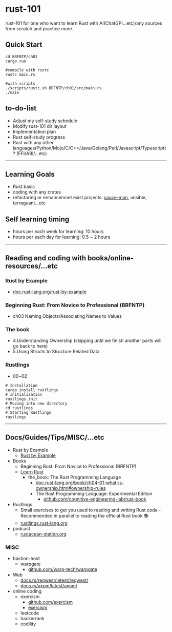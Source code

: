# rust-101
rust-101 for one who want to learn Rust with AI(ChatGPI...etc)/any sources from scratch and practice more.

## Quick Start

```shell
cd BRFNTP/ch01
cargo run

#compile with rustc
rustc main.rs

#with scripts
./scripts/rustc.sh BRFNTP/ch01/src/main.rs
./main
```

## to-do-list

* Adjust my self-study schedule
* Modify rust-101 dir layout
* Implementation plan
* Rust self-study progress
* Rust with any other languages(Python/Mojo/C/C++/Java/Golang/Perl/Javascript/Typescript)? (FFI/ABI/...etc)

---

## Learning Goals
- Rust basic
- coding with any crates
- refactoring or enhancemnet exist projects: [sauce-man](https://github.com/hong539/sauce-man), ansible, terraguant...etc

## Self learning timing
- hours per each week for learning: 10 hours
- hours per each day for learning: 0.5 ~ 2 hours

---

## Reading and coding with books/online-resources/...etc

### Rust by Example

* [doc.rust-lang.org/rust-by-example](https://doc.rust-lang.org/rust-by-example/index.html)

### Beginning Rust: From Novice to Professional (BRFNTP)

* ch03 Naming Objects/Associating Names to Values

### The book

* 4.Understanding Ownership (skipping until we finish another parts will go back to here)
* 5.Using Structs to Structure Related Data

### Rustlings

* 00~02

```shell
# Installation
cargo install rustlings
# Initialization
rustlings init
# Moving into new directory
cd rustlings
# Starting Rustlings
rustlings
```

---

## Docs/Guides/Tips/MISC/...etc

* Rust by Example
  * [Rust by Example](https://doc.rust-lang.org/rust-by-example/index.html)
* Books
  * Beginning Rust: From Novice to Professional (BRFNTP)
  * [Learn Rust](https://www.rust-lang.org/learn)
    * the_book: The Rust Programming Language
      * [doc.rust-lang.org/book/ch04-01-what-is-ownership.html#ownership-rules](https://doc.rust-lang.org/book/ch04-01-what-is-ownership.html#ownership-rules)
      * The Rust Programming Language: Experimental Edition
        * [github.com/cognitive-engineering-lab/rust-book](https://github.com/cognitive-engineering-lab/rust-book)
* Rustlings
  * Small exercises to get you used to reading and writing Rust code - Recommended in parallel to reading the official Rust book 📚️
  * [rustlings.rust-lang.org](https://rustlings.rust-lang.org/)
* podcast
  * [rustacean-station.org](https://rustacean-station.org/)

### MISC

* bastion-host
  * warpgate
    * [github.com/warp-tech/warpgate](https://github.com/warp-tech/warpgate)
* Web
  * [docs.rs/reqwest/latest/reqwest/](https://docs.rs/reqwest/latest/reqwest/)
  * [docs.rs/axum/latest/axum/](https://docs.rs/axum/latest/axum/)
* online coding
  * exercism
    * [github.com/exercism](https://github.com/exercism)
    * [exercism](https://exercism.org/)
  * leetcode
  * hackerrank
  * codility